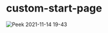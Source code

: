 # custom-start-page
![Peek 2021-11-14 19-43](https://user-images.githubusercontent.com/64934526/141725060-fb079dd2-df40-4a1d-b704-e0ff15e9cb0c.gif)


